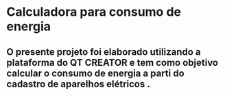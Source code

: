 #  Calculadora para consumo de energia

## O presente projeto foi elaborado utilizando a plataforma do QT CREATOR e tem como objetivo calcular o consumo de energia a parti do cadastro de aparelhos elétricos .

